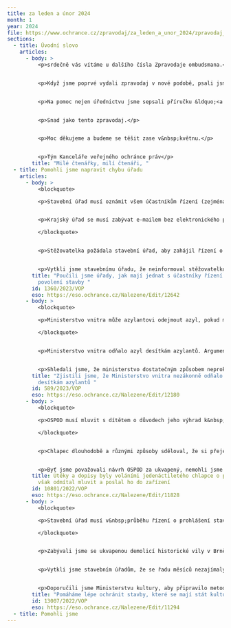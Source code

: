 ```yaml
---
title: za leden a únor 2024
month: 1
year: 2024
file: https://www.ochrance.cz/zpravodaj/za_leden_a_unor_2024/zpravodaj_leden_a_unor_2023.pdf
sections:
  - title: Úvodní slovo
    articles:
      - body: >
          <p>srdečně vás vítáme u dalšího čísla Zpravodaje ombudsmana.</p>


          <p>Když jsme poprvé vydali zpravodaj v nové podobě, psali jsme, že ho chceme mít srozumitelný. Naše snaha zpravodajem nekončí. Chceme, aby se lidem dobře četlo všechno, co v Kanceláři píšeme. A aby se o to samé snažily i ostatní úřady. Srozumitelnější veřejná správa je naše velká priorita, protože je co zlepšovat a výsledek prospěje úplně všem.</p>


          <p>Na pomoc nejen úřednictvu jsme sepsali příručku &ldquo;<a href="http://www.ochrance.cz/srozumitelne">Jak psát srozumitelně úřední texty</a>&rdquo;. Je plná praktických rad a příkladů pro všechny, kdo něco píšou. A chtějí, aby to někdo četl.</p>


          <p>Snad jako tento zpravodaj.</p>


          <p>Moc děkujeme a budeme se těšit zase v&nbsp;květnu.</p>


          <p>Tým Kanceláře veřejného ochránce práv</p>
        title: "Milé čtenářky, milí čtenáři, "
  - title: Pomohli jsme napravit chybu úřadu
    articles:
      - body: >
          <blockquote>

          <p>Stavební úřad musí oznámit všem účastníkům řízení (zejména dotčeným sousedům), že zahájil řízení o dodatečném povolení stavby. A to bezodkladně poté, co obdrží (i neúplnou) žádost stavebníka. Také je musí informovat o dalším průběhu řízení (například o přerušení řízení nebo o prodloužení lhůty k&nbsp;doplnění podkladů).</p>


          <p>Krajský úřad se musí zabývat e-mailem bez elektronického podpisu, ve kterém si občan stěžuje na nečinnost stavebního úřadu.</p>

          </blockquote>


          <p>Stěžovatelka požádala stavební úřad, aby zahájil řízení o odstranění nepovolené střechy a podkroví v&nbsp;jejím sousedství. Ten ho zahájil, aniž by jí o tom informoval. Rovněž ji ani další sousedy nevyrozuměl o tom, že sousedka (stavebník) požádala o dodatečné povolení stavby. Stále totiž čekal na to, až sousedka doplní svou žádost a opakovaně jí k&nbsp;tomu prodlužoval lhůtu. Čas běžel a stěžovatelka ani další sousedé neměli o krocích stavebního úřadu tušení. Stěžovatelka proto napsala krajskému úřadu e-mail, ve kterém chtěla, aby zasáhl vůči nečinnému stavebnímu úřadu. Ten jí sdělil, že se bude moci případem zabývat až poté, co doplní svůj e-mail elektronickým podpisem. Stěžovatelka to neudělala a trvala na tom, aby úřady řešily nepovolenou stavbu.</p>


          <p>Vytkli jsme stavebnímu úřadu, že neinformoval stěžovatelku a další účastníky řízení o svých krocích. Pokud by to udělal, zabránil by jejich stížnostem na jeho zdánlivou nečinnost. Stavební úřad uznal, že pochybil a začal jim posílat informace o aktuálním průběhu řízení. Krajský úřad na základě naší žádosti vyrozuměl ostatní podřízené stavební úřady o potřebě včasného informování účastníků řízení. Totéž udělalo i Ministerstvo pro místní rozvoj ve vztahu k&nbsp;ostatním krajským úřadům. Krajský úřad dále přislíbil, že se v&nbsp;budoucnu bude zabývat i e-maily bez elektronického podpisu ohledně nečinnosti stavebních úřadů.</p>
        title: "Poučili jsme úřady, jak mají jednat s účastníky řízení o dodatečném
          povolení stavby "
        id: 1360/2023/VOP
        eso: https://eso.ochrance.cz/Nalezene/Edit/12642
      - body: >
          <blockquote>

          <p>Ministerstvo vnitra může azylantovi odejmout azyl, pokud má poznatky o tom, že dobrovolně pobývá ve státě, který opustil z důvodů pronásledování nebo odůvodněného strachu z&nbsp;něho [<a href="https://www.e-sbirka.cz/sb/1999/325/2023-07-01#par_17-odst_1-pism_e">&sect; 17 odst. 1 písm. e)</a> zákona č. 325/1999 Sb.].</p>

          </blockquote>


          <p>Ministerstvo vnitra odňalo azyl desítkám azylantů. Argumentovalo tím, že mu podle záznamů v&nbsp;jeho úředních evidencích nenahlásili aktuální adresu pobytu v&nbsp;České republice nebo rodinné vazby, a také nepožádali o prodloužení průkazu o povolení k&nbsp;pobytu na našem území. Do spisů přitom nezaložilo důkazy o tom, že nahlíželo do úředních evidencí, a co v&nbsp;nich zjistilo. Ve spisech se rovněž nenacházely žádné dokumenty, které by nasvědčovaly tomu, ve kterém státě a z jakého důvodu se azylanti nacházejí.</p>


          <p>Shledali jsme, že ministerstvo dostatečným způsobem neprokázalo, že jsou splněny podmínky pro odnětí azylu. Ministr vnitra se ztotožnil s&nbsp;našimi závěry. Současně přislíbil, že se jimi ministerstvo bude v&nbsp;budoucnu řídit.</p>
        title: "Zjistili jsme, že Ministerstvo vnitra nezákonně odňalo azyl několika
          desítkám azylantů "
        id: 589/2023/VOP
        eso: https://eso.ochrance.cz/Nalezene/Edit/12180
      - body: >
          <blockquote>

          <p>OSPOD musí mluvit s dítětem o důvodech jeho výhrad k&nbsp;péči jednoho rodiče, nebrání-li tomu rozumové schopnosti dítěte.</p>

          </blockquote>


          <p>Chlapec dlouhodobě a různými způsoby sděloval, že si přeje bývat u otce méně než u matky. OSPOD s&nbsp;ním o tom odmítal hovořit. Komunikoval pouze s&nbsp;rodiči, kteří se však neuměli na ničem dohodnout. Chlapec proto několikrát utekl místo toho, aby šel k otci. Bezprostředně po třetím útěku ho OSPOD navrhl svěřit do zařízení. Ani o tomhle s ním nemluvil. Do té doby ho ani nepovažoval za ohrožené dítě, kterému by měl poskytovat větší podporu. Před jeho odebráním z&nbsp;péče rodičů jim ani nedal příležitost, aby chlapci zajistili krizovou psychologickou pomoc, kterou jim přitom sám doporučil.</p>


          <p>Byť jsme považovali návrh OSPOD za ukvapený, nemohli jsme chlapcův pobyt mimo rodinu již ovlivnit. OSPOD jsme však přiměli, aby upravil své interní postupy. Napříště by tak měl více hovořit s&nbsp;dětmi a považovat za ohrožené i děti, které dlouhodobě stojí uprostřed vyhrocených sporů rodičů.</p>
        title: Útěky a dopisy byly voláními jedenáctiletého chlapce o pomoc. OSPOD s ním
          však odmítal mluvit a poslal ho do zařízení
        id: 10801/2022/VOP
        eso: https://eso.ochrance.cz/Nalezene/Edit/11828
      - body: >
          <blockquote>

          <p>Stavební úřad musí v&nbsp;průběhu řízení o prohlášení stavby kulturní památkou (<a href="https://www.e-sbirka.cz/sb/1987/20/2024-01-01#par_3">&sect; 3</a> zákona č. 20/1987 Sb.) spolupracovat s&nbsp;orgánem památkové péče (<a href="https://www.e-sbirka.cz/sb/2004/500/2021-01-01#par_8-odst_2">&sect; 8 odst. 2</a> zákona č. 500/2004 Sb.). Rovněž musí dohlížet na to, aby stavebně-technický stav stavby neohrozil zájem památkové péče [<a href="https://www.e-sbirka.cz/sb/2006/183/2023-12-31#par_132">&sect; 132 odst. 1 a odst. 3 písm. c)</a> zákona č. 183/2006 Sb.].</p>

          </blockquote>


          <p>Zabývali jsme se ukvapenou demolicí historické vily v Brně, k níž došlo poté, co delší dobu chátrala za nečinného přihlížení majitele i úřadů. V době, kdy Ministerstvo kultury jednalo o jejím prohlášení kulturní památkou, majitel odstranil štukovou výzdobu, střechu, a také zboural historickou verandu. Stavba pak podléhala rychlé zkáze.</p>


          <p>Vytkli jsme stavebním úřadům, že se řadu měsíců nezajímaly o chátrající vilu a dostatečně nekontrovaly dění na stavbě. Kritizovali jsme je rovněž za to, že nespolupracovaly s&nbsp;orgány památkové péče na její ochraně a záchraně. Úřady slíbily, že do budoucna změní svůj přístup a budou více kontrolovat hodnotné stavby čekající na jejich prohlášení kulturní památkou.</p>


          <p>Doporučili jsme Ministerstvu kultury, aby připravilo metodický pokyn upravující pravidla předběžné ochrany staveb, které se mají stát kulturní památkou. To na něm začalo pracovat společně s&nbsp;Ministerstvem pro místní rozvoj. Výsledek jejich spolupráce i další podobné případy budeme pečlivě sledovat.</p>
        title: "Pomáháme lépe ochránit stavby, které se mají stát kulturní památkou "
        id: 13007/2022/VOP
        eso: https://eso.ochrance.cz/Nalezene/Edit/11294
  - title: Pomohli jsme
---
```

